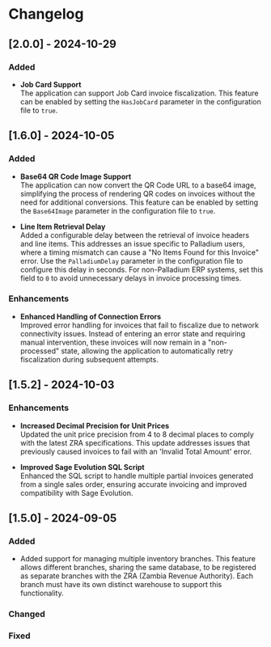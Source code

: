# Changelog

## [2.0.0] - 2024-10-29

### Added
- **Job Card Support**  
  The application can support Job Card invoice fiscalization. This feature can be enabled by setting the `HasJobCard` parameter in the configuration file to `true`.


## [1.6.0] - 2024-10-05

### Added
- **Base64 QR Code Image Support**  
  The application can now convert the QR Code URL to a base64 image, simplifying the process of rendering QR codes on invoices without the need for additional conversions. This feature can be enabled by setting the `Base64Image` parameter in the configuration file to `true`.

- **Line Item Retrieval Delay**  
  Added a configurable delay between the retrieval of invoice headers and line items. This addresses an issue specific to Palladium users, where a timing mismatch can cause a "No Items Found for this Invoice" error. Use the `PalladiumDelay` parameter in the configuration file to configure this delay in seconds. For non-Palladium ERP systems, set this field to `0` to avoid unnecessary delays in invoice processing times.

### Enhancements
- **Enhanced Handling of Connection Errors**  
  Improved error handling for invoices that fail to fiscalize due to network connectivity issues. Instead of entering an error state and requiring manual intervention, these invoices will now remain in a "non-processed" state, allowing the application to automatically retry fiscalization during subsequent attempts.

## [1.5.2] - 2024-10-03
### Enhancements
- **Increased Decimal Precision for Unit Prices**  
  Updated the unit price precision from 4 to 8 decimal places to comply with the latest ZRA specifications. This update addresses issues that previously caused invoices to fail with an 'Invalid Total Amount' error.

- **Improved Sage Evolution SQL Script**  
  Enhanced the SQL script to handle multiple partial invoices generated from a single sales order, ensuring accurate invoicing and improved compatibility with Sage Evolution.

## [1.5.0] - 2024-09-05
### Added
- Added support for managing multiple inventory branches.
This feature allows different branches, sharing the same database, to be registered as separate branches with the ZRA (Zambia Revenue Authority).
Each branch must have its own distinct warehouse to support this functionality.

### Changed


### Fixed